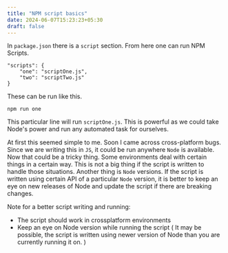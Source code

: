 ```yaml
---
title: "NPM script basics"
date: 2024-06-07T15:23:23+05:30
draft: false
---
```


In `package.json` there is a `script` section. From here one can run NPM Scripts.

```
"scripts": {
	"one": "scriptOne.js",
	"two": "scriptTwo.js"
}
```
These can be run like this.

```
npm run one
```

This particular line will run `scriptOne.js`. This is powerful as we could take Node's power and run any automated task for ourselves.

At first this seemed simple to me. Soon I came across cross-platform bugs. Since we are writing this in `JS`, it could be run anywhere `Node` is available. Now that could be a tricky thing. Some environments deal with certain things in a certain way. This is not a big thing if the script is written to handle those situations. Another thing is `Node` versions. If the script is written using certain API of a particular `Node` version, it is better to keep an eye on new releases of Node and update the script if there are breaking changes.

Note for a better script writing and running:

 - The script should work in crossplatform environments
 - Keep an eye on Node version while running the script ( It may be possible, the script is written using newer version of Node than you are currently running it on. )


